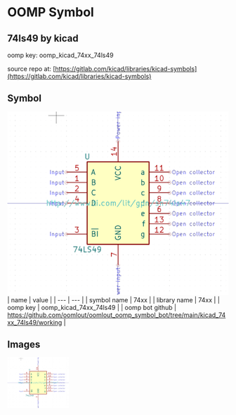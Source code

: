 # OOMP Symbol  
## 74ls49  by kicad  
  
oomp key: oomp_kicad_74xx_74ls49  
  
source repo at: [https://gitlab.com/kicad/libraries/kicad-symbols](https://gitlab.com/kicad/libraries/kicad-symbols)  
## Symbol  
  
[![working.png](working_600.png)](working.png)  
| name | value | 
| --- | --- | 
| symbol name | 74xx | 
| library name | 74xx | 
| oomp key | oomp_kicad_74xx_74ls49 | 
| oomp bot github | https://github.com/oomlout/oomlout_oomp_symbol_bot/tree/main/kicad_74xx_74ls49/working | 
## Images  
  
[![working.png](working_140.png)](working.png)  
